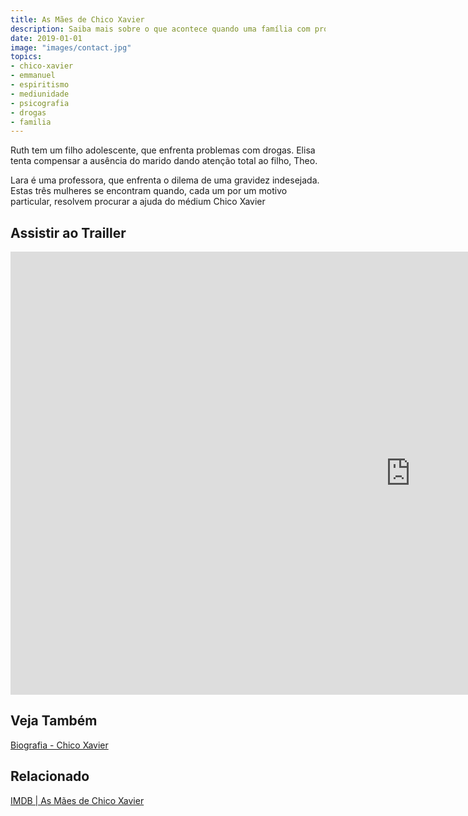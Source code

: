 ```yaml
---
title: As Mães de Chico Xavier
description: Saiba mais sobre o que acontece quando uma família com problema com drogas decide procurar Chico Xavier.
date: 2019-01-01
image: "images/contact.jpg"
topics: 
- chico-xavier
- emmanuel
- espiritismo
- mediunidade
- psicografia
- drogas
- familia
---
```


Ruth tem um filho adolescente, que enfrenta problemas com drogas. Elisa tenta
compensar a ausência do marido dando atenção total ao filho, Theo. 

Lara é uma professora, que enfrenta o dilema de uma gravidez indesejada. Estas
três mulheres se encontram quando, cada um por um motivo particular, resolvem
procurar a ajuda do médium Chico Xavier 

## Assistir ao Trailler
<iframe width="1280" height="709" src="https://www.youtube.com/watch?v=GR3Q4n8g8rs" frameborder="0" allow="accelerometer; autoplay; encrypted-media; gyroscope; picture-in-picture" allowfullscreen></iframe>

## Veja Também
[Biografia - Chico Xavier](/bio/chico-xavier)  

## Relacionado
[IMDB | As Mães de Chico Xavier](https://www.imdb.com/title/tt1882041/)
